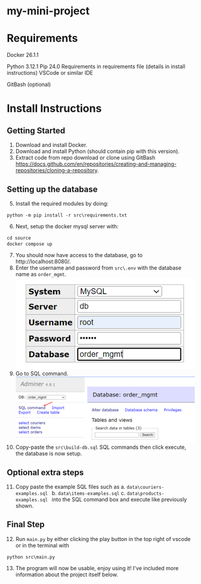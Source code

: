 # my-mini-project

# Requirements
Docker 26.1.1

Python 3.12.1
    Pip 24.0
    Requirements in requirements file (details in install instructions)
VSCode or similar IDE

GitBash (optional)

# Install Instructions

## Getting Started
1. Download and install Docker.
2. Download and install Python (should contain pip with this version).
4. Extract code from repo download or clone using GitBash https://docs.github.com/en/repositories/creating-and-managing-repositories/cloning-a-repository.

## Setting up the database
5. Install the required modules by doing:
```
python -m pip install -r src\requirements.txt
```
6. Next, setup the docker mysql server with:
```
cd source
docker compose up
```
7. You should now have access to the database, go to http://localhost:8080/.
8. Enter the username and password from `src\.env` with the database name as `order_mgmt`. ![alt text](readme-images\image0.png)
9. Go to SQL command. ![alt text](readme-images\image1.png)
10. Copy-paste the `src\build-db.sql` SQL commands then click execute, the database is now setup.

## Optional extra steps
11. Copy paste the example SQL files such as 
    a. `data\couriers-examples.sql `
    b. `data\items-examples.sql`
    c. `data\products-examples.sql `
into the SQL command box and execute like previously shown.

## Final Step
12. Run `main.py` by either clicking the play button in the top right of vscode or in the terminal with
```
python src\main.py
```
13. The program will now be usable, enjoy using it! I've included more information about the project itself below.



